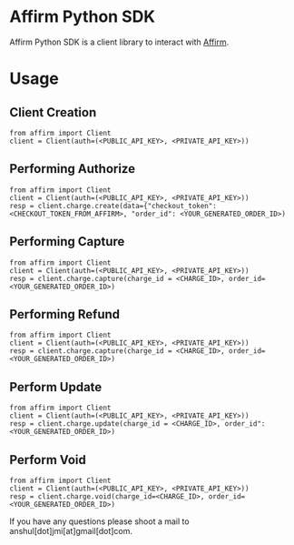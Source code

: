 # Affirm Python SDK

Affirm Python SDK is a client library to interact with [Affirm](https://www.affirm.com/). 


# Usage
## Client Creation

    from affirm import Client
    client = Client(auth=(<PUBLIC_API_KEY>, <PRIVATE_API_KEY>))

## Performing Authorize

    from affirm import Client
    client = Client(auth=(<PUBLIC_API_KEY>, <PRIVATE_API_KEY>))
    resp = client.charge.create(data={"checkout_token":<CHECKOUT_TOKEN_FROM_AFFIRM>, "order_id": <YOUR_GENERATED_ORDER_ID>)

## Performing Capture

    from affirm import Client
    client = Client(auth=(<PUBLIC_API_KEY>, <PRIVATE_API_KEY>))
    resp = client.charge.capture(charge_id = <CHARGE_ID>, order_id=<YOUR_GENERATED_ORDER_ID>)
    
## Performing Refund

    from affirm import Client
    client = Client(auth=(<PUBLIC_API_KEY>, <PRIVATE_API_KEY>))
    resp = client.charge.capture(charge_id = <CHARGE_ID>, order_id= <YOUR_GENERATED_ORDER_ID>)

## Perform Update

    from affirm import Client
    client = Client(auth=(<PUBLIC_API_KEY>, <PRIVATE_API_KEY>))
    resp = client.charge.update(charge_id = <CHARGE_ID>, order_id": <YOUR_GENERATED_ORDER_ID>)

## Perform Void

    from affirm import Client
    client = Client(auth=(<PUBLIC_API_KEY>, <PRIVATE_API_KEY>))
    resp = client.charge.void(charge_id=<CHARGE_ID>, order_id=<YOUR_GENERATED_ORDER_ID>)
    
If you have any questions please shoot a mail to anshul[dot]jmi[at]gmail[dot]com.
